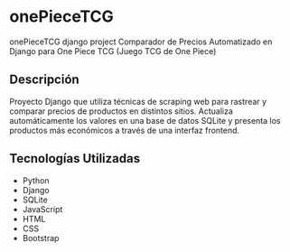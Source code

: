 # onePieceTCG
onePieceTCG django project
Comparador de Precios Automatizado en Django para One Piece TCG (Juego TCG de One Piece)

## Descripción
Proyecto Django que utiliza técnicas de scraping web para rastrear y comparar precios de productos en distintos sitios. Actualiza automáticamente los valores en una base de datos SQLite y presenta los productos más económicos a través de una interfaz frontend.

## Tecnologías Utilizadas
- Python
- Django
- SQLite
- JavaScript
- HTML
- CSS
- Bootstrap

